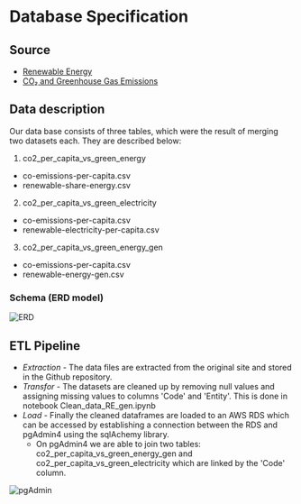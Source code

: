 # Database Specification

## Source
* [Renewable Energy](https://ourworldindata.org/renewable-energy)
* [CO₂ and Greenhouse Gas Emissions](https://ourworldindata.org/co2-and-other-greenhouse-gas-emissions)

## Data description
Our data base consists of three tables, which were the result of merging two datasets each. They are described below:
1. co2_per_capita_vs_green_energy
* co-emissions-per-capita.csv
* renewable-share-energy.csv

2. co2_per_capita_vs_green_electricity
* co-emissions-per-capita.csv
* renewable-electricity-per-capita.csv

3. co2_per_capita_vs_green_energy_gen
* co-emissions-per-capita.csv
* renewable-energy-gen.csv

### Schema (ERD model)

![ERD](https://github.com/Ricardolpz99/Turn-Green/blob/main/Database/DB_ERD_V2.PNG)


## ETL Pipeline
* *Extraction* - The data files are extracted from the original site and stored in the Github repository.
* *Transfor* - The datasets are cleaned up by removing null values and assigning missing values to columns 'Code' and 'Entity'. This is done in notebook Clean_data_RE_gen.ipynb
* *Load* - Finally the cleaned dataframes are loaded to an AWS RDS which can be accessed by establishing a connection between the RDS and pgAdmin4 using the sqlAchemy library.
	* On pgAdmin4 we are able to join two tables: co2_per_capita_vs_green_energy_gen and co2_per_capita_vs_green_electricity which are linked by the 'Code' column.

![pgAdmin](https://github.com/Ricardolpz99/Turn-Green/blob/week_2/circle_database_integration/Database/pgAdmin_join.PNG)
